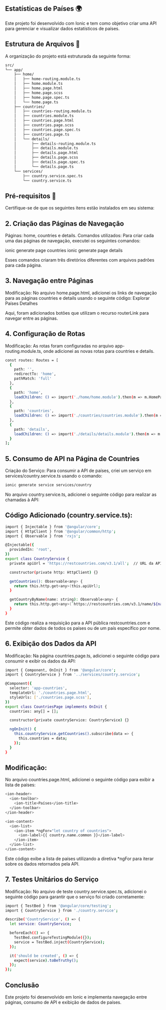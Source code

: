 ## Estatísticas de Países 🌍

Este projeto foi desenvolvido com Ionic e tem como objetivo criar uma API para gerenciar e visualizar dados estatísticos de países.

## Estrutura de Arquivos 📄

A organização do projeto está estruturada da seguinte forma:

```bash
src/
└── app/
    ├── home/
    │   ├── home-routing.module.ts
    │   ├── home.module.ts
    │   ├── home.page.html
    │   ├── home.page.scss
    │   ├── home.page.spec.ts
    │   └── home.page.ts
    ├── countries/
    │   ├── countries-routing.module.ts
    │   ├── countries.module.ts
    │   ├── countries.page.html
    │   ├── countries.page.scss
    │   ├── countries.page.spec.ts
    │   ├── countries.page.ts
    │   └── details/
    │       ├── details-routing.module.ts
    │       ├── details.module.ts
    │       ├── details.page.html
    │       ├── details.page.scss
    │       ├── details.page.spec.ts
    │       └── details.page.ts
    └── services/
        ├── country.service.spec.ts
        └── country.service.ts
```
## Pré-requisitos 🔧
Certifique-se de que os seguintes itens estão instalados em seu sistema:

## 2. Criação das Páginas de Navegação
Páginas: home, countries e details.
Comandos utilizados:
Para criar cada uma das páginas de navegação, executei os seguintes comandos:

ionic generate page countries
ionic generate page details

Esses comandos criaram três diretórios diferentes com arquivos padrões para cada página.

## 3. Navegação entre Páginas
Modificação:
No arquivo home.page.html, adicionei os links de navegação para as páginas countries e details usando o seguinte código:
<ion-content>
  <ion-button expand="full" routerLink="/countries">Explorar Países</ion-button>
  <ion-button expand="full" routerLink="/details">Detalhes</ion-button>
</ion-content>

Aqui, foram adicionados botões que utilizam o recurso routerLink para navegar entre as páginas.

## 4. Configuração de Rotas
Modificação:
As rotas foram configuradas no arquivo app-routing.module.ts, onde adicionei as novas rotas para countries e details.

```bash
const routes: Routes = [
  {
    path: '',
    redirectTo: 'home',
    pathMatch: 'full'
  },
  {
    path: 'home',
    loadChildren: () => import('./home/home.module').then(m => m.HomePageModule)
  },
  {
    path: 'countries',
    loadChildren: () => import('./countries/countries.module').then(m => m.CountriesPageModule)
  },
  {
    path: 'details',
    loadChildren: () => import('./details/details.module').then(m => m.DetailsPageModule)
  }
];
```
## 5. Consumo de API na Página de Countries
Criação do Serviço:
Para consumir a API de países, criei um serviço em services/country.service.ts usando o comando:

```bash
ionic generate service services/country
```

No arquivo country.service.ts, adicionei o seguinte código para realizar as chamadas à API:

## Código Adicionado (country.service.ts):

```bash
import { Injectable } from '@angular/core';
import { HttpClient } from '@angular/common/http';
import { Observable } from 'rxjs';

@Injectable({
  providedIn: 'root',
})
export class CountryService {
  private apiUrl = 'https://restcountries.com/v3.1/all';  // URL da API

  constructor(private http: HttpClient) {}

  getCountries(): Observable<any> {
    return this.http.get<any>(this.apiUrl);
  }

  getCountryByName(name: string): Observable<any> {
    return this.http.get<any>(`https://restcountries.com/v3.1/name/${name}`);
  }
}
```
Este código realiza a requisição para a API pública restcountries.com e 
permite obter dados de todos os países ou de um país específico por nome.

## 6. Exibição dos Dados da API
Modificação:
Na página countries.page.ts, adicionei o seguinte código para consumir e exibir os dados da API:

```bash
import { Component, OnInit } from '@angular/core';
import { CountryService } from '../services/country.service';

@Component({
  selector: 'app-countries',
  templateUrl: './countries.page.html',
  styleUrls: ['./countries.page.scss'],
})
export class CountriesPage implements OnInit {
  countries: any[] = [];

  constructor(private countryService: CountryService) {}

  ngOnInit() {
    this.countryService.getCountries().subscribe(data => {
      this.countries = data;
    });
  }
}
```
## Modificação:
No arquivo countries.page.html, adicionei o seguinte código para exibir a lista de países:

```bash
<ion-header>
  <ion-toolbar>
    <ion-title>Países</ion-title>
  </ion-toolbar>
</ion-header>

<ion-content>
  <ion-list>
    <ion-item *ngFor="let country of countries">
      <ion-label>{{ country.name.common }}</ion-label>
    </ion-item>
  </ion-list>
</ion-content>
```

Este código exibe a lista de países utilizando a diretiva *ngFor para iterar sobre os dados retornados pela API.

## 7. Testes Unitários do Serviço
Modificação:
No arquivo de teste country.service.spec.ts, adicionei o seguinte código para garantir que o serviço foi criado corretamente:

```bash
import { TestBed } from '@angular/core/testing';
import { CountryService } from './country.service';

describe('CountryService', () => {
  let service: CountryService;

  beforeEach(() => {
    TestBed.configureTestingModule({});
    service = TestBed.inject(CountryService);
  });

  it('should be created', () => {
    expect(service).toBeTruthy();
  });
});
```
## Conclusão
Este projeto foi desenvolvido em Ionic e implementa navegação entre páginas, consumo de API e exibição de dados de países.